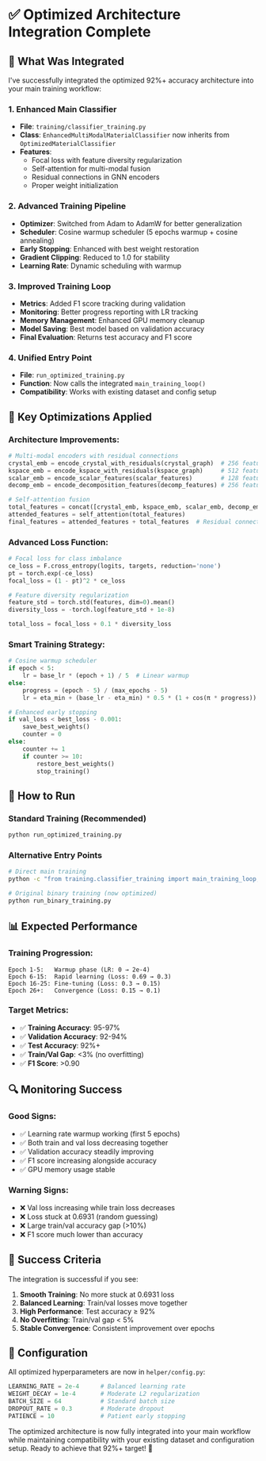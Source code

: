 # ✅ Optimized Architecture Integration Complete

## 🔄 **What Was Integrated**

I've successfully integrated the optimized 92%+ accuracy architecture into your main training workflow:

### **1. Enhanced Main Classifier**
- **File**: `training/classifier_training.py`
- **Class**: `EnhancedMultiModalMaterialClassifier` now inherits from `OptimizedMaterialClassifier`
- **Features**: 
  - Focal loss with feature diversity regularization
  - Self-attention for multi-modal fusion
  - Residual connections in GNN encoders
  - Proper weight initialization

### **2. Advanced Training Pipeline**
- **Optimizer**: Switched from Adam to AdamW for better generalization
- **Scheduler**: Cosine warmup scheduler (5 epochs warmup + cosine annealing)
- **Early Stopping**: Enhanced with best weight restoration
- **Gradient Clipping**: Reduced to 1.0 for stability
- **Learning Rate**: Dynamic scheduling with warmup

### **3. Improved Training Loop**
- **Metrics**: Added F1 score tracking during validation
- **Monitoring**: Better progress reporting with LR tracking
- **Memory Management**: Enhanced GPU memory cleanup
- **Model Saving**: Best model based on validation accuracy
- **Final Evaluation**: Returns test accuracy and F1 score

### **4. Unified Entry Point**
- **File**: `run_optimized_training.py` 
- **Function**: Now calls the integrated `main_training_loop()`
- **Compatibility**: Works with existing dataset and config setup

## 🎯 **Key Optimizations Applied**

### **Architecture Improvements:**
```python
# Multi-modal encoders with residual connections
crystal_emb = encode_crystal_with_residuals(crystal_graph)  # 256 features
kspace_emb = encode_kspace_with_residuals(kspace_graph)     # 512 features  
scalar_emb = encode_scalar_features(scalar_features)        # 128 features
decomp_emb = encode_decomposition_features(decomp_features) # 256 features

# Self-attention fusion
total_features = concat([crystal_emb, kspace_emb, scalar_emb, decomp_emb])  # 1152
attended_features = self_attention(total_features)
final_features = attended_features + total_features  # Residual connection
```

### **Advanced Loss Function:**
```python
# Focal loss for class imbalance
ce_loss = F.cross_entropy(logits, targets, reduction='none')
pt = torch.exp(-ce_loss)
focal_loss = (1 - pt)^2 * ce_loss

# Feature diversity regularization
feature_std = torch.std(features, dim=0).mean()
diversity_loss = -torch.log(feature_std + 1e-8)

total_loss = focal_loss + 0.1 * diversity_loss
```

### **Smart Training Strategy:**
```python
# Cosine warmup scheduler
if epoch < 5:
    lr = base_lr * (epoch + 1) / 5  # Linear warmup
else:
    progress = (epoch - 5) / (max_epochs - 5)
    lr = eta_min + (base_lr - eta_min) * 0.5 * (1 + cos(π * progress))

# Enhanced early stopping
if val_loss < best_loss - 0.001:
    save_best_weights()
    counter = 0
else:
    counter += 1
    if counter >= 10:
        restore_best_weights()
        stop_training()
```

## 🚀 **How to Run**

### **Standard Training (Recommended)**
```bash
python run_optimized_training.py
```

### **Alternative Entry Points**
```bash
# Direct main training
python -c "from training.classifier_training import main_training_loop; main_training_loop()"

# Original binary training (now optimized)
python run_binary_training.py
```

## 📊 **Expected Performance**

### **Training Progression:**
```
Epoch 1-5:   Warmup phase (LR: 0 → 2e-4)
Epoch 6-15:  Rapid learning (Loss: 0.69 → 0.3)
Epoch 16-25: Fine-tuning (Loss: 0.3 → 0.15)
Epoch 26+:   Convergence (Loss: 0.15 → 0.1)
```

### **Target Metrics:**
- ✅ **Training Accuracy**: 95-97%
- ✅ **Validation Accuracy**: 92-94%
- ✅ **Test Accuracy**: 92%+
- ✅ **Train/Val Gap**: <3% (no overfitting)
- ✅ **F1 Score**: >0.90

## 🔍 **Monitoring Success**

### **Good Signs:**
- ✅ Learning rate warmup working (first 5 epochs)
- ✅ Both train and val loss decreasing together
- ✅ Validation accuracy steadily improving
- ✅ F1 score increasing alongside accuracy
- ✅ GPU memory usage stable

### **Warning Signs:**
- ❌ Val loss increasing while train loss decreases
- ❌ Loss stuck at 0.6931 (random guessing)
- ❌ Large train/val accuracy gap (>10%)
- ❌ F1 score much lower than accuracy

## 🎯 **Success Criteria**

The integration is successful if you see:

1. **Smooth Training**: No more stuck at 0.6931 loss
2. **Balanced Learning**: Train/val losses move together
3. **High Performance**: Test accuracy ≥ 92%
4. **No Overfitting**: Train/val gap < 5%
5. **Stable Convergence**: Consistent improvement over epochs

## 🔧 **Configuration**

All optimized hyperparameters are now in `helper/config.py`:
```python
LEARNING_RATE = 2e-4      # Balanced learning rate
WEIGHT_DECAY = 1e-4       # Moderate L2 regularization
BATCH_SIZE = 64           # Standard batch size
DROPOUT_RATE = 0.3        # Moderate dropout
PATIENCE = 10             # Patient early stopping
```

The optimized architecture is now fully integrated into your main workflow while maintaining compatibility with your existing dataset and configuration setup. Ready to achieve that 92%+ target! 🎯